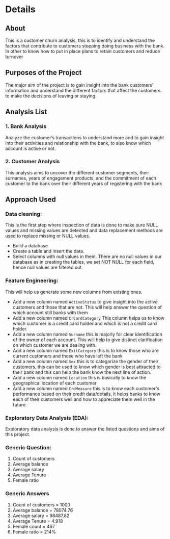 # Details

## About

This is a customer churn analysis, this is to identify and understand the factors that contribute to customers stopping doing business with the bank. In other to know how to put in place plans to retain customers and reduce turnover

## Purposes of the Project

The major aim of the project is to gain insight into the bank customers’ information and understand the different factors that affect the customers to make the decisions of leaving or staying.

## Analysis List

### 1. Bank Analysis
Analyze the customer’s transactions to understand more and to gain insight into their activities and relationship with the bank, to also know which account is active or not.

### 2. Customer Analysis
This analysis aims to uncover the different customer segments, their surnames, years of engagement products, and the commitment of each customer to the bank over their different years of registering with the bank

## Approach Used

### Data cleaning: 
This is the first step where inspection of data is done to make sure NULL values and missing values are detected and data replacement methods are used to replace missing or NULL values.
- Build a database
- Create a table and insert the data.
- Select columns with null values in them. There are no null values in our database as in creating the tables, we set NOT NULL for each field, hence null values are filtered out.

### Feature Engineering: 
This will help us generate some new columns from existing ones.
- Add a new column named `ActiveStatus` to give insight into the active customers and those that are not. This will help answer the question of which account still banks with them
- Add a new column named `CrCardCategory` This column helps us to know which customer is a credit card holder and which is not a credit card holder.
- Add a new column named `Surname` this is majorly for clear identification of the owner of each account. This will help to give distinct clarification on which customer we are dealing with.
- Add a new column named `ExitCategory` this is to know those who are current customers and those who have left the bank
- Add a new column named `Sex` this is to categorize the gender of their customers, this can be used to know which gender is best attracted to their bank and this can help the bank know the next line of action.
- Add a new column named `Location` this is basically to know the geographical location of each customer
- Add a new column named `CrdMeasure` this is to know each customer's performance based on their credit data/details, it helps banks to know each of their customers well and how to appreciate them well in the future.

### Exploratory Data Analysis (EDA):
Exploratory data analysis is done to answer the listed questions and aims of this project.

### Generic Question:
1.	Count of customers
2.	Average balance
3.	Average salary
4.	Average Tenure
5.	Female ratio

### Generic Answers
1.	Count of customers = 1000
2.	Average balance = 78074.76
3.	Average salary = 98487.82
4.	Average Tenure = 4.918
5.	Female count = 467
6.	Female ratio = 214%

